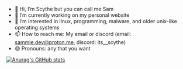 - 👋 Hi, I’m Scythe but you can call me Sam
- 🔭 I’m currently working on my personal website
- 👀 I’m interested in linux, programming, malware, and older unix-like operating systems
- 📫 How to reach me: My email or discord (email: sammie.dev@proton.me, discord: its__scythe)
- 😄 Pronouns: any that you want

<!---
Scythecode/Scythecode is a ✨ special ✨ repository because its `README.md` (this file) appears on your GitHub profile.
You can click the Preview link to take a look at your changes.
--->
[![Anurag's GitHub stats](https://github-readme-stats.vercel.app/api?username=scythecode)](https://github.com/anuraghazra/github-readme-stats)
